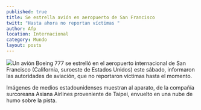 ```yaml
---
published: true
title: Se estrella avión en aeropuerto de San Francisco
twitt: "Hasta ahora no reportan víctimas "
author: Afp
location: Internacional
category: Mundo
layout: posts
---
```


![](http://i.imgur.com/gKDb7apm.jpg)Un avión Boeing 777 se estrelló en el aeropuerto internacional de San Francisco (California, suroeste de Estados Unidos) este sábado, informaron las autoridades de aviación, que no reportaron víctimas hasta el momento.

Imágenes de medios estadounidenses muestran al aparato, de la compañía surcoreana Asiana Airlines proveniente de Taipei, envuelto en una nube de humo sobre la pista.
